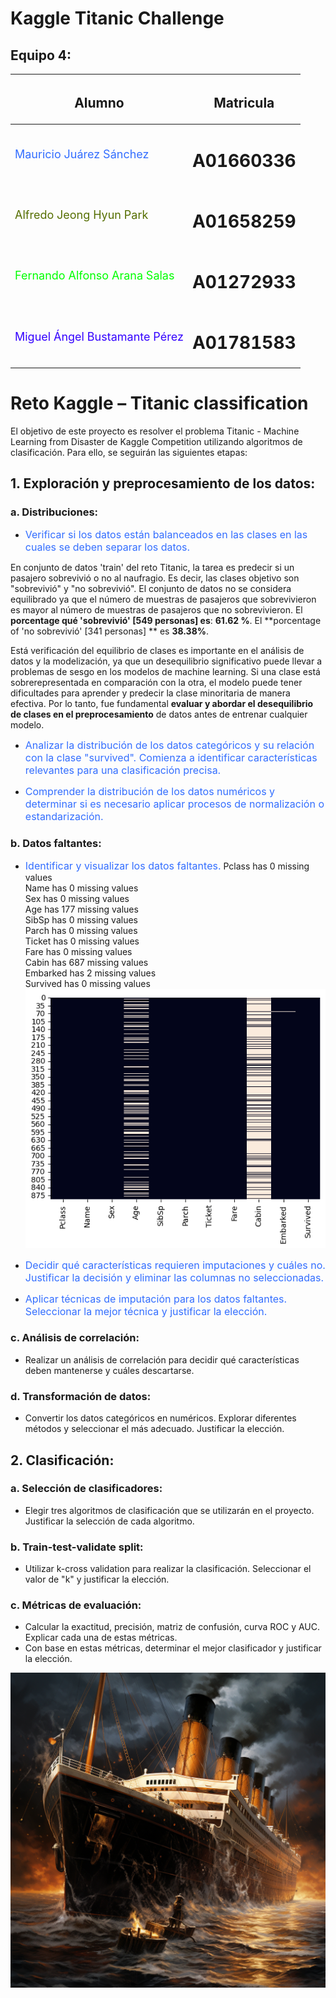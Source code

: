 # Kaggle Titanic Challenge

## **Equipo 4**:

| <h2>Alumno</h2>                                                     | <h2>Matricula</h2> |
| ------------------------------------------------------------------- | ------------------ |
| <font size = 4 color ='336EFF'>Mauricio Juárez Sánchez</font>       | <h1>A01660336</h1> |
| <font size = 4 color ='556E00'>Alfredo Jeong Hyun Park</font>       | <h1>A01658259</h1> |
| <font size = 4 color ='00FF00'>Fernando Alfonso Arana Salas</font>  | <h1>A01272933</h1> |
| <font size = 4 color ='3300FF'>Miguel Ángel Bustamante Pérez</font> | <h1>A01781583</h1> |

# Reto Kaggle – Titanic classification

El objetivo de este proyecto es resolver el problema Titanic - Machine Learning from Disaster de Kaggle Competition utilizando algoritmos de clasificación. Para ello, se seguirán las siguientes etapas:

## 1. Exploración y preprocesamiento de los datos:

### a. Distribuciones:

- <font size = 3 color ='336EFF'>Verificar si los datos están balanceados en las clases en las cuales se deben separar los datos.</font>

En conjunto de datos 'train' del reto Titanic, la tarea es predecir si un pasajero sobrevivió o no al naufragio. Es decir, las clases objetivo son "sobrevivió" y "no sobrevivió". El conjunto de datos no se considera equilibrado ya que el número de muestras de pasajeros que sobrevivieron es mayor al número de muestras de pasajeros que no sobrevivieron. El **porcentage qué 'sobrevivió' [549 personas] es**: **61.62 %**. El **porcentage of 'no sobrevivió' [341 personas] ** es **38.38%**.

Está verificación del equilibrio de clases es importante en el análisis de datos y la modelización, ya que un desequilibrio significativo puede llevar a problemas de sesgo en los modelos de machine learning. Si una clase está sobrerepresentada en comparación con la otra, el modelo puede tener dificultades para aprender y predecir la clase minoritaria de manera efectiva. Por lo tanto, fue fundamental **evaluar y abordar el desequilibrio de clases en el preprocesamiento** de datos antes de entrenar cualquier modelo.

- <font size = 3 color ='336EFF'>Analizar la distribución de los datos categóricos y su relación con la clase "survived". Comienza a identificar características relevantes para una clasificación precisa.</font>

- <font size = 3 color ='336EFF'>Comprender la distribución de los datos numéricos y determinar si es necesario aplicar procesos de normalización o estandarización.</font>

### b. Datos faltantes:

- <font size = 3 color ='336EFF'>Identificar y visualizar los datos faltantes.</font>
  Pclass has 0 missing values<br>
  Name has 0 missing values<br>
  Sex has 0 missing values<br>
  Age has 177 missing values<br>
  SibSp has 0 missing values<br>
  Parch has 0 missing values<br>
  Ticket has 0 missing values<br>
  Fare has 0 missing values<br>
  Cabin has 687 missing values<br>
  Embarked has 2 missing values<br>
  Survived has 0 missing values<br>
  ![Faltantes](./assets/datos_faltantes.png)

- <font size = 3 color ='336EFF'>Decidir qué características requieren imputaciones y cuáles no. Justificar la decisión y eliminar las columnas no seleccionadas.</font>

- <font size = 3 color ='336EFF'>Aplicar técnicas de imputación para los datos faltantes. Seleccionar la mejor técnica y justificar la elección.</font>

### c. Análisis de correlación:

- Realizar un análisis de correlación para decidir qué características deben mantenerse y cuáles descartarse.

### d. Transformación de datos:

- Convertir los datos categóricos en numéricos. Explorar diferentes métodos y seleccionar el más adecuado. Justificar la elección.

## 2. Clasificación:

### a. Selección de clasificadores:

- Elegir tres algoritmos de clasificación que se utilizarán en el proyecto. Justificar la selección de cada algoritmo.

### b. Train-test-validate split:

- Utilizar k-cross validation para realizar la clasificación. Seleccionar el valor de "k" y justificar la elección.

### c. Métricas de evaluación:

- Calcular la exactitud, precisión, matriz de confusión, curva ROC y AUC. Explicar cada una de estas métricas.
- Con base en estas métricas, determinar el mejor clasificador y justificar la elección.

![Titanic](./assets/titanic.png)
